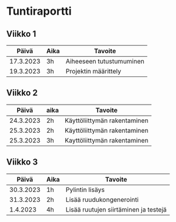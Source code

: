 # Tuntiraportti

## Viikko 1

Päivä       | Aika  | Tavoite |
------------|-------|---------|
17.3.2023   | 3h    | Aiheeseen tutustumuminen |
19.3.2023   | 3h    | Projektin määrittely |

## Viikko 2

Päivä       | aika  | Tavoite   |
------------|-------|-----------|
24.3.2023   | 2h    | Käyttöliittymän rakentaminen |
25.3.2023   | 2h    | Käyttöliittymän rakentaminen |
25.3.2023   | 3h    | Kayttöliittymän rakentaminen |   

## Viikko 3

Päivä       | Aika  | Tavoite   |
------------|-------|-----------|
30.3.2023   | 1h    | Pylintin  lisäys |
31.3.2023   | 2h    | Lisää ruudukongenerointi |
1.4.2023    | 4h    | Lisää ruutujen siirtäminen ja testejä |
